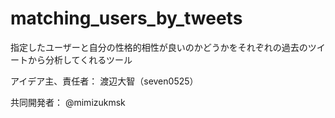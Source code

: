 # matching_users_by_tweets
指定したユーザーと自分の性格的相性が良いのかどうかをそれぞれの過去のツイートから分析してくれるツール
 
アイデア主、責任者：
渡辺大智（seven0525）　　　　　
　　　　
　　　　　
     　　
       　　
         
共同開発者：
@mimizukmsk
